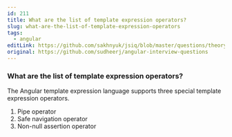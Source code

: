 ```yaml
---
id: 211
title: What are the list of template expression operators?
slug: what-are-the-list-of-template-expression-operators
tags:
  - angular
editLink: https://github.com/sakhnyuk/jsiq/blob/master/questions/theory/angular/211.md
original: https://github.com/sudheerj/angular-interview-questions
---
```


### What are the list of template expression operators?

The Angular template expression language supports three special template expression operators.

1. Pipe operator
2. Safe navigation operator
3. Non-null assertion operator